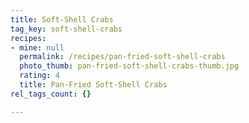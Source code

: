 ```yaml
---
title: Soft-Shell Crabs
tag_key: soft-shell-crabs
recipes:
- mine: null
  permalink: /recipes/pan-fried-soft-shell-crabs
  photo_thumb: pan-fried-soft-shell-crabs-thumb.jpg
  rating: 4
  title: Pan-Fried Soft-Shell Crabs
rel_tags_count: {}

---
```

